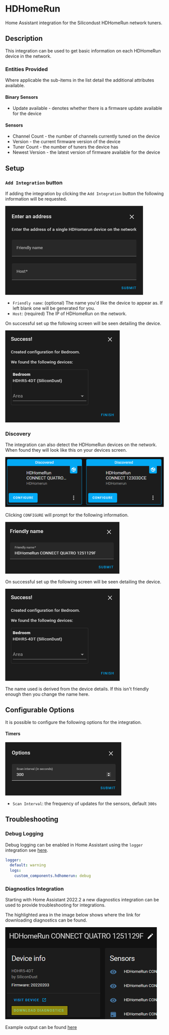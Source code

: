
# HDHomeRun

Home Assistant integration for the Silicondust HDHomeRun network tuners.

## Description

This integration can be used to get basic information on each HDHomeRun 
device in the network.

### Entities Provided
Where applicable the sub-items in the list detail the additional attributes 
available.

#### Binary Sensors

- Update available - denotes whether there is a firmware update available 
  for the device

#### Sensors

- Channel Count - the number of channels currently tuned on the device
- Version - the current firmware version of the device
- Tuner Count - the number of tuners the device has
- Newest Version - the latest version of firmware available for the device

## Setup

### `Add Integration` button

If adding the integration by clicking the `Add Integration` button the 
following information will be requested. 

![Initial Setup Screen](images/step_user.png)

- `Friendly name`: (optional) The name you'd like the device to appear as. 
  If left blank one will be generated for you. 
- `Host`: (required) The IP of HDHomeRun on the network.

On successful set up the following screen will be seen detailing the device.

![Final Setup Screen](images/setup_finish.png)

### Discovery

The integration can also detect the HDHomeRun devices on the network. When 
found they will look like this on your devices screen.

![Initial Setup Screen](images/discovered.png)

Clicking `CONFIGURE` will prompt for the following information.

![Initial Setup Screen](images/discovered_details.png)

On successful set up the following screen will be seen detailing the device.

![Final Setup Screen](images/setup_finish.png)

The name used is derived from the device details. If this isn't friendly 
enough then you change the name here.

## Configurable Options

It is possible to configure the following options for the integration.

#### Timers

![Configure Options](images/config_options.png)

- `Scan Interval`: the frequency of updates for the sensors, default `300s`

## Troubleshooting

### Debug Logging

Debug logging can be enabled in Home Assistant using the `logger` 
integration see [here](https://www.home-assistant.io/integrations/logger/).

```yaml
logger:
  default: warning
  logs:
    custom_components.hdhomerun: debug
```

### Diagnostics Integration

Starting with Home Assistant 2022.2 a new diagnostics integration can be 
used to provide troubleshooting for integrations.

The highlighted area in the image below shows where the link for downloading 
diagnostics can be found.

![Diagnostics](images/diagnostics.png)

Example output can be found [here](examples/diagnostics_output.json)
